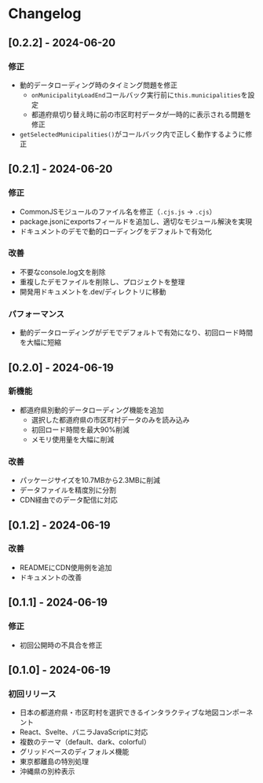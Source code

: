 # Changelog

## [0.2.2] - 2024-06-20

### 修正
- 動的データローディング時のタイミング問題を修正
  - `onMunicipalityLoadEnd`コールバック実行前に`this.municipalities`を設定
  - 都道府県切り替え時に前の市区町村データが一時的に表示される問題を修正
- `getSelectedMunicipalities()`がコールバック内で正しく動作するように修正

## [0.2.1] - 2024-06-20

### 修正
- CommonJSモジュールのファイル名を修正（`.cjs.js` → `.cjs`）
- package.jsonにexportsフィールドを追加し、適切なモジュール解決を実現
- ドキュメントのデモで動的ローディングをデフォルトで有効化

### 改善
- 不要なconsole.log文を削除
- 重複したデモファイルを削除し、プロジェクトを整理
- 開発用ドキュメントを.dev/ディレクトリに移動

### パフォーマンス
- 動的データローディングがデモでデフォルトで有効になり、初回ロード時間を大幅に短縮

## [0.2.0] - 2024-06-19

### 新機能
- 都道府県別動的データローディング機能を追加
  - 選択した都道府県の市区町村データのみを読み込み
  - 初回ロード時間を最大90%削減
  - メモリ使用量を大幅に削減

### 改善
- パッケージサイズを10.7MBから2.3MBに削減
- データファイルを精度別に分割
- CDN経由でのデータ配信に対応

## [0.1.2] - 2024-06-19

### 改善
- READMEにCDN使用例を追加
- ドキュメントの改善

## [0.1.1] - 2024-06-19

### 修正
- 初回公開時の不具合を修正

## [0.1.0] - 2024-06-19

### 初回リリース
- 日本の都道府県・市区町村を選択できるインタラクティブな地図コンポーネント
- React、Svelte、バニラJavaScriptに対応
- 複数のテーマ（default、dark、colorful）
- グリッドベースのディフォルメ機能
- 東京都離島の特別処理
- 沖縄県の別枠表示